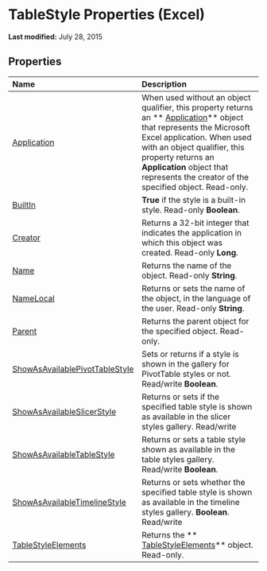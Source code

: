 
# TableStyle Properties (Excel)

 **Last modified:** July 28, 2015


## Properties



|**Name**|**Description**|
|:-----|:-----|
| [Application](5bcd6398-4900-10e7-bb0a-a6a8253f3951.md)|When used without an object qualifier, this property returns an  ** [Application](19b73597-5cf9-4f56-8227-b5211f657f6f.md)** object that represents the Microsoft Excel application. When used with an object qualifier, this property returns an **Application** object that represents the creator of the specified object. Read-only.|
| [BuiltIn](f2418768-1080-ea88-bc78-3c9afcb4ef73.md)| **True** if the style is a built-in style. Read-only **Boolean**.|
| [Creator](74922404-ce94-d5f9-aa3d-a82622859ac6.md)|Returns a 32-bit integer that indicates the application in which this object was created. Read-only  **Long**.|
| [Name](5003e933-495f-75ad-f8a5-7f21db16631c.md)|Returns the name of the object. Read-only  **String**.|
| [NameLocal](dc6c89d5-594c-87b5-c956-5aad52de318c.md)|Returns or sets the name of the object, in the language of the user. Read-only  **String**.|
| [Parent](57604c1c-8c14-0547-9a7b-f9c89733748f.md)|Returns the parent object for the specified object. Read-only.|
| [ShowAsAvailablePivotTableStyle](c9439773-e9e2-d642-ed80-4b44b7e79130.md)|Sets or returns if a style is shown in the gallery for PivotTable styles or not. Read/write  **Boolean**.|
| [ShowAsAvailableSlicerStyle](d8f1144a-4e17-0b53-049a-f18dc4092fdb.md)|Returns or sets if the specified table style is shown as available in the slicer styles gallery. Read/write|
| [ShowAsAvailableTableStyle](cf5c7b9c-6ed9-e26e-4b31-614ede2a4a12.md)|Returns or sets a table style shown as available in the table styles gallery. Read/write  **Boolean**.|
| [ShowAsAvailableTimelineStyle](a5f70ac8-bc23-5433-75bd-795cee6ccdc3.md)|Returns or sets whether the specified table style is shown as available in the timeline styles gallery.  **Boolean**. Read/write|
| [TableStyleElements](00789e35-0a1e-f29c-1614-08dbc22bd83f.md)|Returns the  ** [TableStyleElements](d8f29faa-039d-6820-028c-763ee2a2989b.md)** object. Read-only.|
